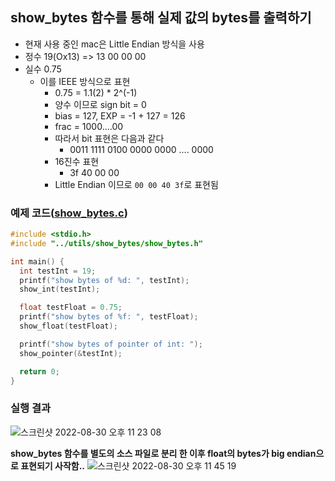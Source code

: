 ## show_bytes 함수를 통해 실제 값의 bytes를 출력하기

- 현재 사용 중인 mac은 Little Endian 방식을 사용
- 정수 19(Ox13) => 13 00 00 00
- 실수 0.75
  - 이를 IEEE 방식으로 표현
    - 0.75 = 1.1(2) * 2^(-1)
    - 양수 이므로 sign bit = 0
    - bias = 127, EXP = -1 + 127 = 126
    - frac = 1000....00
    - 따라서 bit 표현은 다음과 같다
      - 0011 1111 0100 0000 0000 .... 0000
    - 16진수 표현
      - 3f 40 00 00
    - Little Endian 이므로 `00 00 40 3f`로 표현됨

### 예제 코드([show_bytes.c](./show_bytes_test.c))
```c
#include <stdio.h>
#include "../utils/show_bytes/show_bytes.h"

int main() {
  int testInt = 19;
  printf("show bytes of %d: ", testInt);
  show_int(testInt);

  float testFloat = 0.75;
  printf("show bytes of %f: ", testFloat);
  show_float(testFloat);

  printf("show bytes of pointer of int: ");
  show_pointer(&testInt);

  return 0;
}
```

### 실행 결과
![스크린샷 2022-08-30 오후 11 23 08](https://user-images.githubusercontent.com/57767891/187462523-8ef8cfd7-ebba-407d-86c9-3e312d6da2cc.png)

**show_bytes 함수를 별도의 소스 파일로 분리 한 이후 float의 bytes가 big endian으로 표현되기 사작함..**
![스크린샷 2022-08-30 오후 11 45 19](https://user-images.githubusercontent.com/57767891/187467800-2128d0a2-2847-4d07-b91f-f8bf180f2e7f.png)
